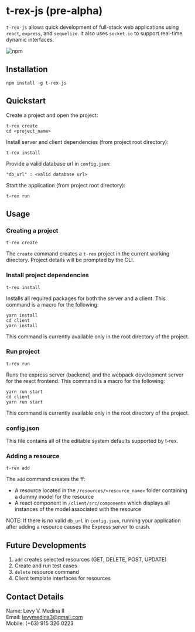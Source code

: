 # t-rex-js (pre-alpha)
```t-rex-js``` allows quick development of full-stack web applications using ```react```, ```express```, and ```sequelize```. It also uses ```socket.io``` to support real-time dynamic interfaces.

![npm](https://img.shields.io/npm/v/npm.svg?style=flat-square)

## Installation
```
npm install -g t-rex-js
```
## Quickstart
Create a project and open the project:
```
t-rex create
cd <project_name>
```
Install server and client dependencies (from project root directory):
```
t-rex install
```
Provide a valid database url in `config.json`:
```
"db_url" : <valid database url>
```
Start the application (from project root directory):
```
t-rex run
```
## Usage
### Creating a project
```
t-rex create
```
The `create` command creates a `t-rex` project in the current working directory. Project details will be prompted by the CLI.

### Install project dependencies
```
t-rex install
```
Installs all required packages for both the server and a client. This command is a macro for the following:
```
yarn install
cd client
yarn install
```
This command is currently available only in the root directory of the project.

### Run project
```
t-rex run
```
Runs the express server (backend) and the webpack development server for the react frontend. This command is a macro for the following:
```
yarn run start
cd client
yarn run start
```
This command is currently available only in the root directory of the project.

### config.json
This file contains all of the editable system defaults supported by t-rex.

### Adding a resource
```
t-rex add
```
The `add` command creates the ff:
- A resource located in the `/resources/<resource_name>` folder containing a dummy model for the resource
- A react component in `/client/src/components` which displays all instances of the model associated with the resource  
  
NOTE: If there is no valid `db_url` in `config.json`, running your application after adding a resource causes the Express server to crash.


## Future Developments
1. `add` creates selected resources (GET, DELETE, POST, UPDATE)
2. Create and run test cases
3. `delete` resource command
4. Client template interfaces for resources

## Contact Details
Name: Levy V. Medina II  
Email: levymedina3@gmail.com  
Mobile: (+63) 915 326 0223

